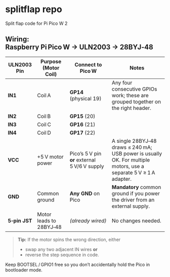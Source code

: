 # splitflap repo
Split flap code for Pi Pico W 2

## Wiring: Raspberry Pi Pico W → ULN2003 → 28BYJ‑48

| ULN2003 Pin | Purpose (Motor Coil) | Connect to Pico W | Notes |
|-------------|----------------------|-------------------|-------|
| **IN1**     | Coil A              | **GP14** (physical 19) | Any four consecutive GPIOs work; these are grouped together on the right header. |
| **IN2**     | Coil B              | **GP15** (20) | |
| **IN3**     | Coil C              | **GP16** (21) | |
| **IN4**     | Coil D              | **GP17** (22) | |
| **VCC**     | +5 V motor power    | Pico’s 5 V pin **or** external 5 V/6 V supply | A single 28BYJ‑48 draws ≤ 240 mA; USB power is usually OK. For multiple motors, use a separate 5 V ≥ 1 A adapter. |
| **GND**     | Common ground       | **Any GND** on Pico | **Mandatory** common ground if you power the driver from an external supply. |
| **5‑pin JST** | Motor leads to 28BYJ‑48 | *(already wired)* | No changes needed. |

> **Tip:** If the motor spins the wrong direction, either  
> * swap any two adjacent IN wires **or**  
> * reverse the step sequence in code.

Keep BOOTSEL / GPIO1 free so you don’t accidentally hold the Pico in bootloader mode.
